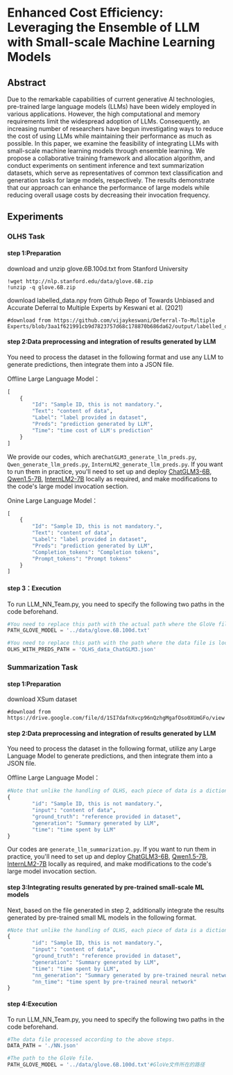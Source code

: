 # Enhanced Cost Efficiency: Leveraging the Ensemble of LLM with Small-scale Machine Learning Models

## Abstract

Due to the remarkable capabilities of current generative AI technologies, pre-trained large language models (LLMs) have been widely employed in various applications. However, the high computational and memory requirements limit the widespread adoption of LLMs. Consequently, an increasing number of researchers have begun investigating ways to reduce the cost of using LLMs while maintaining their performance as much as possible. In this paper, we examine the feasibility of integrating LLMs with small-scale machine learning models through ensemble learning. We propose a collaborative training framework and allocation algorithm, and conduct experiments on sentiment inference and text summarization datasets, which serve as representatives of common text classification and generation tasks for large models, respectively. The results demonstrate that our approach can enhance the performance of large models while reducing overall usage costs by decreasing their invocation frequency.

## Experiments

### OLHS Task

#### step 1:Preparation

download and unzip glove.6B.100d.txt from Stanford University

```shell
!wget http://nlp.stanford.edu/data/glove.6B.zip
!unzip -q glove.6B.zip
```

download labelled_data.npy from Github Repo of Towards Unbiased and Accurate Deferral to Multiple Experts by Keswani et al. (2021)

```
#download from https://github.com/vijaykeswani/Deferral-To-Multiple Experts/blob/3aa1f621991cb9d7823757d68c178870b686da62/output/labelled_data.npy
```

#### step 2:Data preprocessing and integration of results generated by LLM

You need to process the dataset in the following format and use any LLM to generate predictions, then integrate them into a JSON file.

Offline Large Language Model：

```python
[
    {
        "Id": "Sample ID, this is not mandatory.",
        "Text": "content of data",
        "Label": "label provided in dataset",
        "Preds": "prediction generated by LLM",
        "Time": "time cost of LLM's prediction"
    }
]
```

We provide our codes, which are`ChatGLM3_generate_llm_preds.py`, `Qwen_generate_llm_preds.py`, `InternLM2_generate_llm_preds.py`. If you want to run them in practice, you'll need to set up and deploy [ChatGLM3-6B](https://github.com/THUDM/ChatGLM3), [Qwen1.5-7B](https://github.com/QwenLM/Qwen1.5), [InternLM2-7B](https://github.com/InternLM/InternLM) locally as required, and make modifications to the code's large model invocation section.

Onine Large Language Model：

```python
[
    {
        "Id": "Sample ID, this is not mandatory.",
        "Text": "content of data",
        "Label": "label provided in dataset",
        "Preds": "prediction generated by LLM",
        "Completion_tokens": "Completion tokens",
        "Prompt_tokens": "Prompt tokens"
    }
]
```

#### step 3：Execution

To run LLM_NN_Team.py, you need to specify the following two paths in the code beforehand.

```python
#You need to replace this path with the actual path where the GloVe file is located.
PATH_GLOVE_MODEL = '../data/glove.6B.100d.txt' 

#You need to replace this path with the path where the data file is located.
OLHS_WITH_PREDS_PATH = 'OLHS_data_ChatGLM3.json' 
```

### Summarization Task

#### step 1:Preparation

download XSum dataset

```
#download from https://drive.google.com/file/d/1SI7dafnXvcp96nQzhgMgafOso0XUmGFo/view
```

#### step 2:Data preprocessing and integration of results generated by LLM

You need to process the dataset in the following format, utilize any Large Language Model to generate predictions, and then integrate them into a JSON file.

Offline Large Language Model：

```python
#Note that unlike the handling of OLHS, each piece of data is a dictionary, occupying one line when stored in the file, and not encapsulated as an element within a list.
{
        "id": "Sample ID, this is not mandatory.",
        "input": "content of data",
        "ground_truth": "reference provided in dataset",
        "generation": "Summary generated by LLM",
        "time": "time spent by LLM"
}
```

Our codes are `generate_llm_summarization.py`. If you want to run them in practice, you'll need to set up and deploy [ChatGLM3-6B](https://github.com/THUDM/ChatGLM3), [Qwen1.5-7B](https://github.com/QwenLM/Qwen1.5), [InternLM2-7B](https://github.com/InternLM/InternLM) locally as required, and make modifications to the code's large model invocation section.

#### step 3:Integrating results generated by pre-trained small-scale ML models

Next, based on the file generated in step 2, additionally integrate the results generated by pre-trained small ML models in the following format.

```python
#Note that unlike the handling of OLHS, each piece of data is a dictionary, occupying one line when stored in the file, and not encapsulated as an element within a list.
{
        "id": "Sample ID, this is not mandatory.",
        "input": "content of data",
        "ground_truth": "reference provided in dataset",
        "generation": "Summary generated by LLM",
        "time": "time spent by LLM",
        "nn_generation": "Summary generated by pre-trained neural network",
        "nn_time": "time spent by pre-trained neural network"
}
```

#### step 4:Execution

To run LLM_NN_Team.py, you need to specify the following two paths in the code beforehand.

```python
#The data file processed according to the above steps.
DATA_PATH = './NN.json'

#The path to the GloVe file.
PATH_GLOVE_MODEL = '../data/glove.6B.100d.txt'#GloVe文件所在的路径
```

